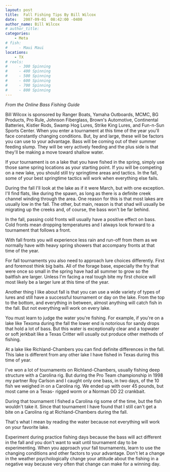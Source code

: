 ```yaml
---
layout: post
title:  Fall Fishing Tips By Bill Wilcox
date:   2007-09-01  08:42:00 -0400
author_name: Bill Wilcox
# author_title: 
categories: 
    - Meta
# fish: 
#     - Maui Maui
locations:
    - TX
# reels:
#     - 300 Spinning
#     - 400 Spinning
#     - 500 Spinning
#     - 600 Spinning
#     - 700 Spinning
#     - 800 Spinning
---
```



*From the Online Bass Fishing Guide*

Bill Wilcox is sponsored by Ranger Boats, Yamaha Outboards, MCMC, BG Products, Pro Rule, Johnson Fiberglass, Brown's Automotive, Continental Batteries, Kistler Rods, Swamp Hog Lures, Strike King Lures, and Fun-n-Sun Sports Center.
When you enter a tournament at this time of the year you'll face constantly changing conditions. But, by and large, these will be factors you can use to your advantage.
Bass will be coming out of their summer feeding slump. They will be very actively feeding and the plus side is that they'll be making a move toward shallow water.

If your tournament is on a lake that you have fished in the spring, simply use those same spring locations as your starting point. If you will be competing on a new lake, you should still try springtime areas and tactics.
In the fall, some of your best springtime tactics will work when everything else fails.

During the fall I'll look at the lake as if it were March, but with one exception. I'll find flats, like during the spawn, as long as there is a definite creek channel winding through the area. One reason for this is that most lakes are usually low in the fall. The other, but main, reason is that shad will usually be migrating up the creeks and, of course, the bass won't be far behind.

In the fall, passing cold fronts will usually have a positive effect on bass. Cold fronts mean dropping temperatures and I always look forward to a tournament that follows a front.

With fall fronts you will experience less rain and run-off from them as we normally have with heavy spring showers that accompany fronts at that time of the year.

For fall tournaments you also need to approach lure choices differently. First and foremost think big baits. All of the forage base, especially the fry that were once so small in the spring have had all summer to grow so the baitfish are larger. Unless I'm facing a real tough bite my first choice will most likely be a larger lure at this time of the year.

Another thing I like about fall is that you can use a wide variety of types of lures and still have a successful tournament or day on the lake. From the top to the bottom, and everything in between, almost anything will catch fish in the fall. But not everything will work on every lake.

You must learn to judge the water you're fishing. For example, if you're on a lake like Texoma during the fall the lower end is notorious for sandy drops that hold a lot of bass. But this water is exceptionally clear and a topwater or soft jerkbait like a Texas Critter will usually out produce other methods of fishing.

At a lake like Richland-Chambers you can find definite differences in the fall. This lake is different from any other lake I have fished in Texas during this time of year.

I've won a lot of tournaments on Richland-Chambers, usually fishing deep structure with a Carolina rig. But during the Pro Team championship in 1998 my partner Roy Carlson and I caught only one bass, in two days, of the 10 fish we weighed in on a Carolina rig. We ended up with over 45 pounds, but most came on a Texas- rigged worm or a Norman DD 22 crankbait.

During that tournament I fished a Carolina rig some of the time, but the fish wouldn't take it. Since that tournament I have found that I still can't get a bite on a Carolina rig at Richland-Chambers during the fall.

That's what I mean by reading the water because not everything will work on your favorite lake.

Experiment during practice fishing days because the bass will act different in the fall and you don't want to wait until tournament day to be experimenting. When you approach your fall tournaments, learn to use the changing conditions and other factors to your advantage. Don't let a change in the weather psychologically change your attitude about the fishing in a negative way because very often that change can make for a winning day.
